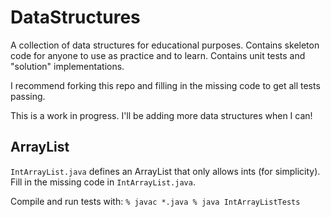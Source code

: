 # DataStructures
A collection of data structures for educational purposes. Contains skeleton code for anyone to use as practice and to learn. Contains unit tests and "solution" implementations.

I recommend forking this repo and filling in the missing code to get all tests passing.

This is a work in progress. I'll be adding more data structures when I can!

ArrayList
---------
`IntArrayList.java` defines an ArrayList that only allows ints (for simplicity).
Fill in the missing code in `IntArrayList.java`.

Compile and run tests with:
`% javac *.java
% java IntArrayListTests`
